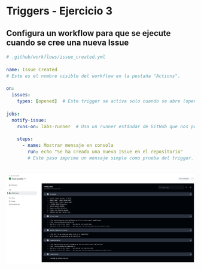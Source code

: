 # Triggers - Ejercicio 3

## Configura un workflow para que se ejecute cuando se cree una nueva Issue

````yml
# .github/workflows/issue_created.yml

name: Issue Created
# Este es el nombre visible del workflow en la pestaña "Actions".

on:
  issues:
    types: [opened]  # Este trigger se activa solo cuando se abre (opened) una nueva Issue.

jobs:
  notify-issue:
    runs-on: labs-runner  # Usa un runner estándar de GitHub que nos proporcionan.

    steps:
      - name: Mostrar mensaje en consola
        run: echo "Se ha creado una nueva Issue en el repositorio"
        # Este paso imprime un mensaje simple como prueba del trigger.

````
<br><img src="../../datos/trigger3.png">